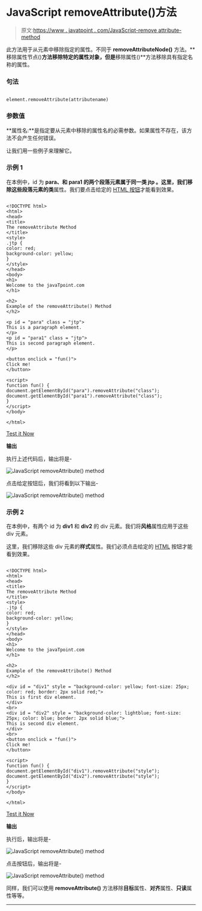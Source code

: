 # JavaScript removeAttribute()方法

> 原文:[https://www . javatpoint . com/JavaScript-remove attribute-method](https://www.javatpoint.com/javascript-removeattribute-method)

此方法用于从元素中移除指定的属性。不同于 **removeAttributeNode()** 方法。**移除属性节点()**方法移除特定的属性对象，但是**移除属性()**方法移除具有指定名称的属性。

### 句法

```

element.removeAttribute(attributename)

```

### 参数值

**属性名:**是指定要从元素中移除的属性名的必需参数。如果属性不存在，该方法不会产生任何错误。

让我们用一些例子来理解它。

### 示例 1

在本例中，id 为 **para、**和 **para1** 的两个段落元素属于同一类 **jtp** 。这里，我们移除这些段落元素的**类**属性。我们要点击给定的 [HTML 按钮](https://www.javatpoint.com/html-button-tag)才能看到效果。

```

<!DOCTYPE html>
<html>
<head>
<title>
The removeAttribute Method
</title>
<style>
.jtp {
color: red;
background-color: yellow;
}
</style>
</head>
<body>
<h1>
Welcome to the javaTpoint.com
</h1>

<h2>
Example of the removeAttribute() Method
</h2>

<p id = "para" class = "jtp">
This is a paragraph element.
</p>
<p id = "para1" class = "jtp">
This is second paragraph element.
</p>

<button onclick = "fun()">
Click me!
</button>

<script>
function fun() {
document.getElementById("para").removeAttribute("class");
document.getElementById("para1").removeAttribute("class");
}
</script>
</body>

</html>

```

[Test it Now](https://www.javatpoint.com/oprweb/test.jsp?filename=javascript-removeattribute-method1)

**输出**

执行上述代码后，输出将是-

![JavaScript removeAttribute() method](img/1947465fadd22c6579be57298b672a0b.png)

点击给定按钮后，我们将看到以下输出-

![JavaScript removeAttribute() method](img/2b63753c53a57926228152a927f18d1a.png)

### 示例 2

在本例中，有两个 id 为 **div1** 和 **div2** 的 div 元素。我们将**风格**属性应用于这些 div 元素。

这里，我们移除这些 div 元素的**样式**属性。我们必须点击给定的 [HTML](https://www.javatpoint.com/html-tutorial) 按钮才能看到效果。

```

<!DOCTYPE html>
<html>
<head>
<title>
The removeAttribute Method
</title>
<style>
.jtp {
color: red;
background-color: yellow;
}
</style>
</head>
<body>
<h1>
Welcome to the javaTpoint.com
</h1>

<h2>
Example of the removeAttribute() Method
</h2>

<div id = "div1" style = "background-color: yellow; font-size: 25px; color: red; border: 2px solid red;">
This is first div element.
</div>
<br>
<div id = "div2" style = "background-color: lightblue; font-size: 25px; color: blue; border: 2px solid blue;">
This is second div element.
</div>
<br>
<button onclick = "fun()">
Click me!
</button>

<script>
function fun() {
document.getElementById("div1").removeAttribute("style");
document.getElementById("div2").removeAttribute("style");
}
</script>
</body>

</html>

```

[Test it Now](https://www.javatpoint.com/oprweb/test.jsp?filename=javascript-removeattribute-method2)

**输出**

执行后，输出将是-

![JavaScript removeAttribute() method](img/95d53dbc1c90606dcb358b08a8bcebd0.png)

点击按钮后，输出将是-

![JavaScript removeAttribute() method](img/9eddf1a7ef0aa3380e73446026626650.png)

同样，我们可以使用 **removeAttribute()** 方法移除**目标**属性、**对齐**属性、**只读**属性等等。

* * *